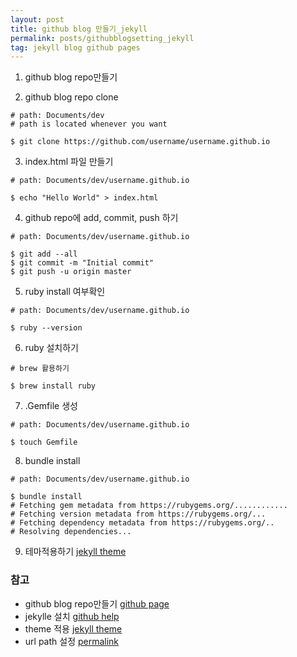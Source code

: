 ```yaml
---
layout: post
title: github blog 만들기_jekyll
permalink: posts/githubblogsetting_jekyll
tag: jekyll blog github pages
---
```

1. github blog repo만들기

2. github blog repo clone
```
# path: Documents/dev
# path is located whenever you want

$ git clone https://github.com/username/username.github.io
```
3. index.html 파일 만들기
```
# path: Documents/dev/username.github.io

$ echo "Hello World" > index.html
```
4. github repo에 add, commit, push 하기
```
# path: Documents/dev/username.github.io

$ git add --all
$ git commit -m "Initial commit"
$ git push -u origin master
```
5. ruby install 여부확인
```
# path: Documents/dev/username.github.io

$ ruby --version
```

6. ruby 설치하기
```
# brew 활용하기

$ brew install ruby
```

7. .Gemfile 생성
```
# path: Documents/dev/username.github.io

$ touch Gemfile
```

8. bundle install
```
# path: Documents/dev/username.github.io

$ bundle install
# Fetching gem metadata from https://rubygems.org/............
# Fetching version metadata from https://rubygems.org/...
# Fetching dependency metadata from https://rubygems.org/..
# Resolving dependencies...
```
9. 테마적용하기
[jekyll theme](http://jekyllthemes.org/)


### 참고

  * github blog repo만들기 [github page](https://pages.github.com/)
  * jekylle 설치 [github help](https://help.github.com/articles/setting-up-your-github-pages-site-locally-with-jekyll/)
  * theme 적용 [jekyll theme](http://jekyllthemes.org/)
  * url path 설정 [permalink](https://jekyllrb.com/docs/permalinks/#permalink-style-examples)